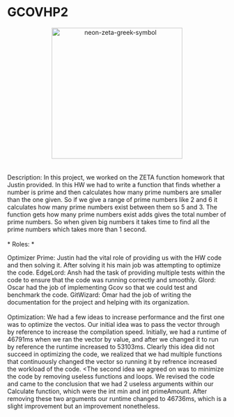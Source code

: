  # GCOVHP2
<div align="center">
  <img src="https://github.com/user-attachments/assets/8d69fa45-cca3-4987-8ca4-d798888290bd" alt="neon-zeta-greek-symbol" width="300"/>
</div><br><br>
Description:
In this project, we worked on the ZETA function homework that Justin provided. In this HW we had to write a function that finds whether a number is prime and then calculates how many prime numbers are smaller than the one given. So if we give a range of prime numbers like 2 and 6 it calculates how many prime numbers exist between them so 5 and 3. The function gets how many prime numbers exist adds gives the total number of prime numbers. So when given big numbers it takes time to find all the prime numbers which takes more than 1 second.

<br>
<br>
* Roles: *

Optimizer Prime: Justin had the vital role of providing us with the HW code and then solving it. After solving it his main job was attempting to optimize the code.
EdgeLord: Ansh had the task of providing multiple tests within the code to ensure that the code was running correctly and smoothly. 
Glord: Oscar had the job of implementing Gcov so that we could test and benchmark the code.
GitWizard: Omar had the job of writing the documentation for the project and helping with its organization.
<br>
<br>
Optimization:
 We had a few ideas to increase performance and the first one was to optimize the vectos. Our initial idea was to pass the vector through by reference to increase the compilation speed. Initially, we had a runtime of 46791ms when we ran the vector by value, and after we changed it to run by reference the runtime increased to 53103ms. Clearly this idea did not succeed in optimizing the code, we realized that we had multiple functions that continuously changed the vector so running it by refrence increased the workload of the code. 
<The second idea we agreed on was to minimize the code by removing useless functions and loops. We revised the code and came to the conclusion that we had 2 useless arguments within our Calculate function, which were the int min and int primeAmount. After removing these two arguments our runtime changed to 46736ms, which is a slight improvement but an improvement nonetheless.
